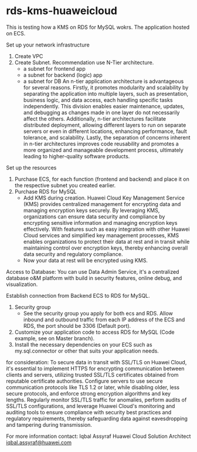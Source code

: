 # rds-kms-huaweicloud
This is testing how a KMS on RDS for MySQL wokrs. The application hosted on ECS.

Set up your network infrastructure
1. Create VPC
2. Create Subnet. Recommendation use N-Tier architecture.
   - a subnet for frontend app
   - a subnet for backend (logic) app
   - a subnet for DB
   An n-tier application architecture is advantageous for several reasons. Firstly, it promotes modularity and scalability by separating the application into multiple layers, such as presentation, business logic, and data access, each handling specific tasks independently. This division enables easier maintenance, updates, and debugging as changes made in one layer do not necessarily affect the others. Additionally, n-tier architectures facilitate distributed deployment, allowing different layers to run on separate servers or even in different locations, enhancing performance, fault tolerance, and scalability. Lastly, the separation of concerns inherent in n-tier architectures improves code reusability and promotes a more organized and manageable development process, ultimately leading to higher-quality software products.

Set up the resources
1. Purchase ECS, for each function (frontend and backend) and place it on the respective subnet you created earlier.
2. Purchase RDS for MySQL
   - Add KMS during creation. Huawei Cloud Key Management Service (KMS) provides centralized management for encrypting data and managing encryption keys securely. By leveraging KMS, organizations can ensure data security and compliance by encrypting sensitive information and managing encryption keys effectively. With features such as easy integration with other Huawei Cloud services and simplified key management processes, KMS enables organizations to protect their data at rest and in transit while maintaining control over encryption keys, thereby enhancing overall data security and regulatory compliance.
   - Now your data at rest will be encrypted using KMS.
  
Access to Database:
You can use Data Admin Service, it's a centralized database o&M platform with build in security features, online debug, and visualization.

Establish connection from Backend ECS to RDS for MySQL.
1. Security group
   - See the security group you apply for both ecs and RDS. Allow inbound and outbound traffic from each IP address of the ECS and RDS, the port should be 3306 (Default port).
2. Customize your application code to access RDS for MySQL (Code example, see on Master branch).
3. Install the necessary dependencies on your ECS such as my.sql.connector or other that suits your application needs.

for consideration:
To secure data in transit with SSL/TLS on Huawei Cloud, it's essential to implement HTTPS for encrypting communication between clients and servers, utilizing trusted SSL/TLS certificates obtained from reputable certificate authorities. Configure servers to use secure communication protocols like TLS 1.2 or later, while disabling older, less secure protocols, and enforce strong encryption algorithms and key lengths. Regularly monitor SSL/TLS traffic for anomalies, perform audits of SSL/TLS configurations, and leverage Huawei Cloud's monitoring and auditing tools to ensure compliance with security best practices and regulatory requirements, thereby safeguarding data against eavesdropping and tampering during transmission.

For more information contact:
Iqbal Assyraf
Huawei Cloud Solution Architect
iqbal.assyraf@huawei.com
